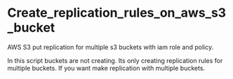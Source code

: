 # Create_replication_rules_on_aws_s3_bucket
AWS S3 put replication for multiple s3 buckets with iam role and policy.

In this script buckets are not creating. Its only creating replication rules for multiple buckets. If you want make replication with multiple buckets.
